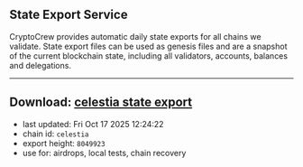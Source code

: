## State Export Service
CryptoCrew provides automatic daily state exports for all chains we validate. State export files can be used as genesis files and are a snapshot of the current blockchain state, including all validators, accounts, balances and delegations.

---
**Download: [celestia state export](https://dl-eu2.ccvalidators.com/SERVICE/celestia/celestia_export_8049923.json)**
---

- last updated: Fri Oct 17 2025 12:24:22
- chain id: `celestia`
- export height: `8049923`
- use for: airdrops, local tests, chain recovery
